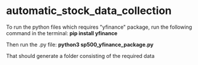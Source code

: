 # automatic_stock_data_collection

To run the python files which requires "yfinance" package, run the following command in the terminal:
**pip install yfinance**

Then run the .py file:
**python3 sp500_yfinance_package.py**

That should generate a folder consisting of the required data
